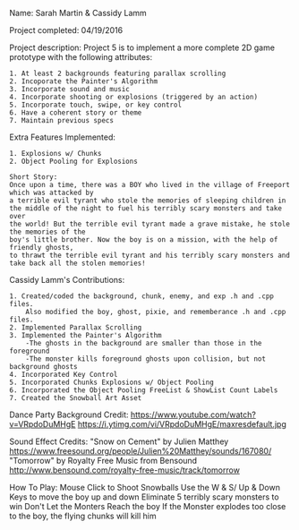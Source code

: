 Name: Sarah Martin & Cassidy Lamm

Project completed: 04/19/2016 

Project description: Project 5 is to implement a more complete 2D game prototype
					 with the following attributes:
	
	1. At least 2 backgrounds featuring parallax scrolling
	2. Incoporate the Painter's Algorithm 
	3. Incorporate sound and music
	4. Incorporate shooting or explosions (triggered by an action)
	5. Incorporate touch, swipe, or key control
	6. Have a coherent story or theme
	7. Maintain previous specs
	
Extra Features Implemented:

	1. Explosions w/ Chunks
	2. Object Pooling for Explosions		

	Short Story:
    Once upon a time, there was a BOY who lived in the village of Freeport which was attacked by 
    a terrible evil tyrant who stole the memories of sleeping children in 
    the middle of the night to fuel his terribly scary monsters and take over 
    the world! But the terrible evil tyrant made a grave mistake, he stole the memories of the 
    boy's little brother. Now the boy is on a mission, with the help of friendly ghosts,
	to thrawt the terrible evil tyrant and his terribly scary monsters and take back all the stolen memories! 
		
Cassidy Lamm's Contributions:

	1. Created/coded the background, chunk, enemy, and exp .h and .cpp files. 
		Also modified the boy, ghost, pixie, and rememberance .h and .cpp files.
	2. Implemented Parallax Scrolling
	3. Implemented the Painter's Algorithm
		-The ghosts in the background are smaller than those in the foreground
		-The monster kills foreground ghosts upon collision, but not background ghosts
	4. Incorporated Key Control
	5. Incorporated Chunks Explosions w/ Object Pooling
	6. Incorporated the Object Pooling FreeList & ShowList Count Labels
	7. Created the Snowball Art Asset 
	

Dance Party Background Credit:
	https://www.youtube.com/watch?v=VRpdoDuMHgE
	https://i.ytimg.com/vi/VRpdoDuMHgE/maxresdefault.jpg

Sound Effect Credits:
	"Snow on Cement" by Julien Matthey
		https://www.freesound.org/people/Julien%20Matthey/sounds/167080/	
	"Tomorrow" by Royalty Free Music from Bensound
		http://www.bensound.com/royalty-free-music/track/tomorrow
	

How To Play:
	Mouse Click to Shoot Snowballs 
	Use the W & S/ Up & Down Keys to move the boy up and down
	Eliminate 5 terribly scary monsters to win
	Don't Let the Monters Reach the boy
	If the Monster explodes too close to the boy, the flying chunks will kill him
